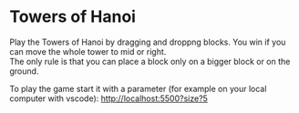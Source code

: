 # Towers of Hanoi

Play the Towers of Hanoi by dragging and droppng blocks. You win if you can move the whole tower to mid or right.  
The only rule is that you can place a block only  on a bigger block or on the ground.

To play the game start it with a parameter (for example on your local computer with vscode): [http://localhost:5500?size?5](http://localhost:5500?size?5)